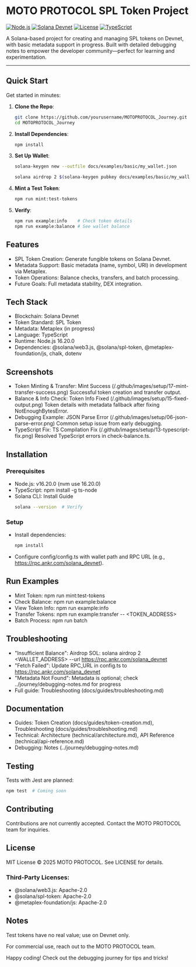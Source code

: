 # MOTO PROTOCOL SPL Token Project

[![Node.js](https://img.shields.io/badge/Node.js-16.20.0-green)](https://nodejs.org/)
[![Solana Devnet](https://img.shields.io/badge/Solana-Devnet-blue)](https://solana.com/)
[![License](https://img.shields.io/badge/License-MIT-yellow)](LICENSE)
[![TypeScript](https://img.shields.io/badge/TypeScript-Enabled-blue)](https://www.typescriptlang.org/)

A Solana-based project for creating and managing SPL tokens on Devnet, with basic metadata support in progress. Built with detailed debugging notes to empower the developer community—perfect for learning and experimentation.

---

##  Quick Start

Get started in minutes:

1. **Clone the Repo**:
   ```bash
   git clone https://github.com/yourusername/MOTOPROTOCOL_Journey.git
   cd MOTOPROTOCOL_Journey
   ```

2. **Install Dependencies**:
   ```bash
   npm install
   ```

3. **Set Up Wallet**:
   ```bash
   solana-keygen new --outfile docs/examples/basic/my_wallet.json

   solana airdrop 2 $(solana-keygen pubkey docs/examples/basic/my_wallet.json) --url https://rpc.ankr.com/solana_devnet
   ```

4. **Mint a Test Token**:
   ```bash
   npm run mint:test-tokens
   ```

5. **Verify**:
   ```bash
   npm run example:info    # Check token details
   npm run example:balance # See wallet balance
   ```

## Features

- SPL Token Creation: Generate fungible tokens on Solana Devnet.
- Metadata Support: Basic metadata (name, symbol, URI) in development via Metaplex.
- Token Operations: Balance checks, transfers, and batch processing.
- Future Goals: Full metadata stability, DEX integration.

## Tech Stack

- Blockchain: Solana Devnet
- Token Standard: SPL Token
- Metadata: Metaplex (in progress)
- Language: TypeScript
- Runtime: Node.js 16.20.0
- Dependencies: @solana/web3.js, @solana/spl-token, @metaplex-foundation/js, chalk, dotenv

## Screenshots

- Token Minting & Transfer: Mint Success (/.github/images/setup/17-mint-transfer-success.png)
  Successful token creation and transfer output.
- Balance & Info Check: Token Info Fixed (/.github/images/setup/15-fixed-output.png)
  Token details with metadata fallback after fixing NotEnoughBytesError.
- Debugging Example: JSON Parse Error (/.github/images/setup/06-json-parse-error.png)
  Common setup issue from early debugging.
- TypeScript Fix: TS Compilation Fix (/.github/images/setup/13-typescript-fix.png)
  Resolved TypeScript errors in check-balance.ts.

## Installation

### Prerequisites

- Node.js: v16.20.0 (nvm use 16.20.0)
- TypeScript: npm install -g ts-node
- Solana CLI: Install Guide
  ```bash
  solana --version  # Verify
  ```

### Setup

- Install dependencies:
  ```bash
  npm install
  ```
- Configure config/config.ts with wallet path and RPC URL (e.g., https://rpc.ankr.com/solana_devnet).

## Run Examples

- Mint Token: npm run mint:test-tokens
- Check Balance: npm run example:balance
- View Token Info: npm run example:info
- Transfer Tokens: npm run example:transfer -- <TOKEN_ADDRESS> <AMOUNT> <RECIPIENT>
- Batch Process: npm run batch

## Troubleshooting

- "Insufficient Balance": Airdrop SOL: solana airdrop 2 <WALLET_ADDRESS> --url https://rpc.ankr.com/solana_devnet
- "Fetch Failed": Update RPC_URL in config.ts to https://rpc.ankr.com/solana_devnet
- "Metadata Not Found": Metadata is optional; check ../journey/debugging-notes.md for progress
- Full guide: Troubleshooting (docs/guides/troubleshooting.md)

## Documentation

- Guides: Token Creation (docs/guides/token-creation.md), Troubleshooting (docs/guides/troubleshooting.md)
- Technical: Architecture (technical/architecture.md), API Reference (technical/api-reference.md)
- Debugging: Notes (../journey/debugging-notes.md)

## Testing

Tests with Jest are planned:
```bash
npm test  # Coming soon
```

## Contributing

Contributions are not currently accepted. Contact the MOTO PROTOCOL team for inquiries.

## License

MIT License © 2025 MOTO PROTOCOL. See LICENSE for details.

### Third-Party Licenses:
- @solana/web3.js: Apache-2.0
- @solana/spl-token: Apache-2.0
- @metaplex-foundation/js: Apache-2.0

## Notes

Test tokens have no real value; use on Devnet only.

For commercial use, reach out to the MOTO PROTOCOL team.

Happy coding! Check out the debugging journey for tips and tricks!
